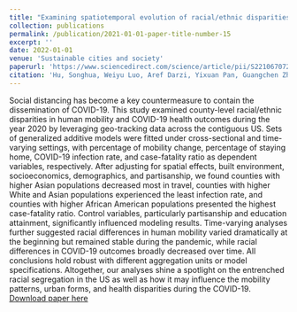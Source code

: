 ```yaml
---
title: "Examining spatiotemporal evolution of racial/ethnic disparities in human mobility and COVID-19 health outcomes: Evidence from the contiguous United States"
collection: publications
permalink: /publication/2021-01-01-paper-title-number-15
excerpt: ''
date: 2022-01-01
venue: 'Sustainable cities and society'
paperurl: 'https://www.sciencedirect.com/science/article/pii/S2210670721007721'
citation: 'Hu, Songhua, Weiyu Luo, Aref Darzi, Yixuan Pan, Guangchen Zhao, Yuxuan Liu, and Chenfeng Xiong. "Do racial and ethnic disparities in following stay-at-home orders influence COVID-19 health outcomes? A mediation analysis approach." PloS one 16, no. 11 (2021): e0259803.'
---
```

Social distancing has become a key countermeasure to contain the dissemination of COVID-19. This study examined county-level racial/ethnic disparities in human mobility and COVID-19 health outcomes during the year 2020 by leveraging geo-tracking data across the contiguous US. Sets of generalized additive models were fitted under cross-sectional and time-varying settings, with percentage of mobility change, percentage of staying home, COVID-19 infection rate, and case-fatality ratio as dependent variables, respectively. After adjusting for spatial effects, built environment, socioeconomics, demographics, and partisanship, we found counties with higher Asian populations decreased most in travel, counties with higher White and Asian populations experienced the least infection rate, and counties with higher African American populations presented the highest case-fatality ratio. Control variables, particularly partisanship and education attainment, significantly influenced modeling results. Time-varying analyses further suggested racial differences in human mobility varied dramatically at the beginning but remained stable during the pandemic, while racial differences in COVID-19 outcomes broadly decreased over time. All conclusions hold robust with different aggregation units or model specifications. Altogether, our analyses shine a spotlight on the entrenched racial segregation in the US as well as how it may influence the mobility patterns, urban forms, and health disparities during the COVID-19.
[Download paper here](https://www.sciencedirect.com/science/article/pii/S2210670721007721)
